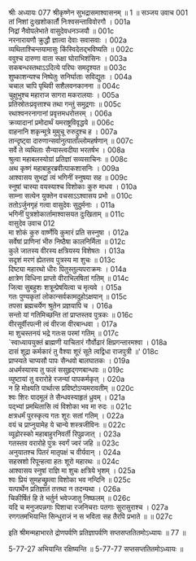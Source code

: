श्रीः
अध्यायः 077
श्रीकृष्णेन सुभद्रासमाश्वासनम् ॥ 1 ॥
सञ्जय उवाच 	001  
तां निशां दुःखशोकार्तौ निःश्वसन्ताविवोरगौ ।	001a  
निद्रां नैवोपलेभाते वासुदेवधनञ्जयौ ॥	001c  
नरनारायणौ क्रुद्धौ ज्ञात्वा देवाः सवासवाः ।	002a  
व्यथिताश्चिन्तयामासुः किंस्विदेतद्भविष्यति ॥	002c  
ववुश्च दारुणा वाता रूक्षा घोराभिशंसिनः ।	003a  
सकबन्धस्तथाऽऽदित्ये परिघः समदृश्यत ॥	003c  
शुष्काशन्यश्च निष्पेतुः सनिर्घाताः सविद्युतः ।	004a  
चचाल चापि पृथिवी सशैलवनकानना ॥	004c  
चुक्षुभुश्च महाराज सागरा मकरालयाः ।	005a  
प्रतिस्रोतःप्रवृत्ताश्च तथा गन्तुं समुद्रगाः ॥	005c  
रथाश्वनरनागानां प्रवृत्तमधरोत्तरम् ।	006a  
क्रव्यादानां प्रमोदार्थं यमराष्ट्रविवृद्धये ॥	006c  
वाहनानि शकृन्मूत्रे मुमुचू रुरुदुश्च ह ।	007a  
तान्दृष्ट्वा दारुणान्सर्वानुत्पाताँल्लोमहर्षणान् ॥	007c  
सर्वे ते व्यथिताः सैन्यास्त्वदीया भरतर्षभ ।	008a  
श्रुत्वा महाबलस्योग्रां प्रतिज्ञां सव्यसाचिनः ॥	008c  
अथ कृष्णं महाबाहुरब्रवीत्पाकशासनिः ।	009a  
आश्वासय सुभद्रां त्वं भगिनीं स्नुषया सह ॥	009c  
स्नुषां चास्या वयस्याश्च विशोकाः कुरु माधव ।	010a  
साम्ना सत्येन युक्तेन वचसाऽऽश्वासय प्रभो ॥	010c  
ततोऽर्जुनगृहं गत्वा वासुदेवः सुदुर्मनाः ।	011a  
भगिनीं पुत्रशोकार्तामाश्वासयत दुःखिताम् ॥	011c  
वासुदेव उवाच 	012  
मा शोकं कुरु वार्ष्णेयि कुमारं प्रति सस्नुषा ।	012a  
सर्वेषां प्राणिनां भीरु निष्ठैषा कालनिर्मिता ॥	012c  
कुले जातस्य वीरस्य क्षत्रियस्य विशेषतः ।	013a  
सदृशं मरणं ह्येतत्तव पुत्रस्य मा शुचः ॥	013c  
दिष्ट्या महारथो धीरः पितुस्तुल्यपराक्रमः ।	014a  
क्षात्रेण विधिना प्राप्तो वीराभिलषितां गतिम् ॥	014c  
जित्वा सुबहुशः शत्रून्प्रेषयित्वा च मृत्यवे ।	015a  
गतः पुण्यकृतां लोकान्सर्वकामदुहोऽक्षयान् ॥	015c  
तपसा ब्रह्मचर्येण श्रुतेन प्रज्ञयापि च ।	016a  
सन्तो यां गतिमिच्छन्ति तां प्राप्तस्तव पुत्रकः ॥	016c  
वीरसूर्वीरपत्नी त्वं वीरजा वीरबान्धवा ।	017a  
मा शुचस्तनयं भद्रे गतःस परमां गतिम् ॥	017c  
`स्वाध्याययुक्तं ब्राह्मणी याचितारं गौर्वोढारं क्षिप्रगन्तारमश्वा ।	018a  
दासं शूद्रा कर्मकारं तु वैश्या शूरं सूते त्वद्विधा राजपुत्री ॥'	018c  
प्राप्स्यते चाप्यसौ पापः सैन्धवो बालघातकः ।	019a  
अधर्मस्यास्य तु फलं ससुहृद्गणबान्धवः ॥	019c  
व्युष्टायां तु वरारोहे रजन्यां पापकर्मकृत् ।	020a  
न हि मोक्ष्यति पार्थात्स प्रविष्टोऽप्यमरावतीम् ॥	020c  
श्वः शिरः पादमूलं ते सैन्धवस्याहृतं ध्रुवम् ।	021a  
पद्भ्यां प्रमथितासि त्वं विशोका भव मा रुदः ॥	021c  
क्षत्रधर्मं पुरस्कृत्य गतः शूरः सतां गतिम् ।	022a  
वयं च प्राप्नुयामेह ये चान्ये शस्त्रजीविनः ॥	022c  
व्यूढोरस्को महाबाहुरनिवर्ती रिपुव्रजात् ।	023a  
गतस्तव वरारोहे पुत्रः स्वर्गं ज्वरं जहि ॥	023c  
अनुयातश्च पितरं मातृपक्षं च वीर्यवान् ।	024a  
सहस्रशो रिपून्हत्वा हतः शूरो महारथः ॥	024c  
आश्वासय स्नुषां राज्ञि मा शुचः क्षत्रिये भृशम् ।	025a  
श्वः प्रियं सुमहच्छ्रुत्वा विशोका भव नन्दिनि ॥	025c  
यत्पार्थेन प्रतिज्ञातं तत्तथा न तदन्यथा ।	026a  
चिकीर्षितं हि ते भर्तुर्न भवेज्जातु निष्फलम् ॥	026c  
यदि च मनुजपन्नगाः पिशाचा रजनिचराः पतगाः सुरासुराश्च ।	027a  
रणगतमभियान्ति सिन्धुराजं न स भविता सह तैरपि प्रभाते ॥ ॥	027c  

इति श्रीमन्महाभारते द्रोणपर्वणि प्रतिज्ञापर्वणि सप्तसप्ततितमोऽध्यायः ॥ 77 ॥

5-77-27 अभियान्ति रक्षिष्यन्ति ॥ 5-77-77 सप्तसप्ततितमोऽध्यायः ॥
